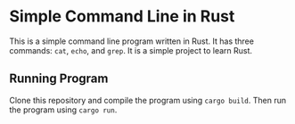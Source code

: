 # Simple Command Line in Rust

This is a simple command line program written in Rust. It has three commands: `cat`, `echo`, and `grep`. It is a simple project to learn Rust.

## Running Program
Clone this repository and compile the program using `cargo build`. Then run the program using `cargo run`.
